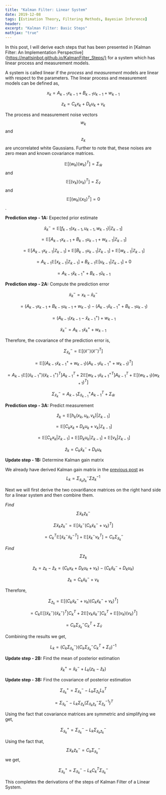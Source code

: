 ```yaml
---
title: "Kalman Filter: Linear System"
date: 2019-12-08
tags: [Estimation Theory, Filtering Methods, Bayesian Inference]
header:
excerpt: "Kalman Filter: Basic Steps"
mathjax: "true"
---
```


In this post, I will derive each steps that has been presented in [Kalman Filter: An Implementation Perspective]{https://mattsinbot.github.io/KalmanFilter_Steps/} for a system which has linear process and measurement models.

A system is called linear if the *process* and *measurement* models are linear with respect to the parameters. The linear process and measurement models can be defined as,

$$x_k = A_{k-1}x_{k-1} + B_{k-1}u_{k-1} + w_{k-1}$$

$$z_k = C_kx_k + D_ku_k + v_k$$

The process and measurement noise vectors $$w_k$$ and $$z_k$$ are uncorrelated white Gaussians. Further to note that, these noises are zero mean and known covariance matrices.

$$\mathbb{E}[(w_k)(w_k)^T] = \Sigma_{\tilde{w}}$$ and $$\mathbb{E}[(v_k)(v_k)^T] = \Sigma_{\tilde{v}}$$ and $$\mathbb{E}[(w_k)(x_0)^T]=0$$.

**Prediction step - 1A:** Expected prior estimate

$$\hat{x}_k^- = \mathbb{E}[f_{k-1}(x_{k-1}, u_{k-1}, w_{k-1}) \vert \mathbb{Z}_{k-1}]$$

$$= \mathbb{E}[A_{k-1}x_{k-1} + B_{k-1}u_{k-1} + w_{k-1} \vert \mathbb{Z}_{k-1}]$$

$$= \mathbb{E}[A_{k-1}x_{k-1} \vert \mathbb{Z}_{k-1}] + \mathbb{E}[B_{k-1}u_{k-1} \vert \mathbb{Z}_{k-1}] + \mathbb{E}[w_{k-1} \vert \mathbb{Z}_{k-1}]$$

$$= A_{k-1}\mathbb{E}[x_{k-1} \vert \mathbb{Z}_{k-1}] + B_{k-1}\mathbb{E}[u_{k-1} \vert \mathbb{Z}_{k-1}] + 0$$

$$= A_{k-1}\hat{x}_{k-1}^+ + B_{k-1}\hat{u}_{k-1}$$

**Prediction step - 2A:** Compute the prediction error

$$\tilde{x}_k^- = x_k - \hat{x}_k^-$$

$$=\left(A_{k-1}x_{k-1} + B_{k-1}u_{k-1} + w_{k-1}\right) - \left(A_{k-1}\hat{x}_{k-1}^+ + B_{k-1}u_{k-1} \right)$$

$$=(A_{k-1}\left(x_{k-1} - \hat{x}_{k-1}^+\right) + w_{k-1}$$

$$\tilde{x}_k^- = A_{k-1}\tilde{x}_k^+ + w_{k-1}$$

Therefore, the covariance of the prediction error is,

$$\Sigma_{\tilde{x}_k}^- = \mathbb{E}[(\tilde{x}^-)(\tilde{x}^-)^T]$$

$$= \mathbb{E}[\left(A_{k-1}\tilde{x}_{k-1}^+ + w_{k-1}\right)\left(A_{k-1}\tilde{x}_{k-1}^+ + w_{k-1}\right)^T]$$

$$= A_{k-1}\mathbb{E}[(\tilde{x}_{k-1}^+)(\tilde{x}_{k-1}^+)^T]A_{k-1}^T + 2\mathbb{E}[w_{k+1}\tilde{x}_{k+1}^{+T}]A_{k-1}^T + \mathbb{E}[(w_{k+1})(w_{k+1})^T]$$

$$\Sigma_{\tilde{x}_k}^- =  A_{k-1}\Sigma_{\tilde{x}_{k-1}}^+A_{k-1}^T + \Sigma_{\tilde{w}}$$

**Prediction step - 3A:** Predict measurement

$$\hat{z}_k = \mathbb{E}[h_k(x_k, u_k, v_k) \vert \mathbb{Z}_{k-1}]$$

$$= \mathbb{E}[C_kx_k + D_ku_k + v_k \vert \mathbb{Z}_{k-1}]$$

$$= \mathbb{E}[C_kx_k \vert \mathbb{Z}_{k-1}] + \mathbb{E}[D_ku_k \vert \mathbb{Z}_{k-1}] + \mathbb{E}[v_k \vert \mathbb{Z}_{k-1}]$$

$$\hat{z}_{k} = C_k\hat{x}_k^- + D_ku_k$$

**Update step - 1B:** Determine Kalman gain matrix

We already have derived Kalman gain matrix in the [previous post](https://mattsinbot.github.io/KalmanFilter_Intro/) as
$$L_k = \Sigma_{\tilde{x}_k\tilde{z}_k}^- \Sigma{\tilde{z}_k}^{-1}$$

Next we will first derive the two covari6ance matrices on the right hand side for a linear system and then combine them.

*Find* $$\Sigma{\tilde{x}_k\tilde{z}_k}^{-}$$

$$\Sigma{\tilde{x}_k\tilde{z}_k}^{-} = \mathbb{E}[\tilde{x}_k^- (C_k\tilde{x}_k^- + v_k)^T]$$

$$= C_k^T\mathbb{E}[\tilde{x}_k^-\tilde{x}_k^{-T}] + \mathbb{E}[\tilde{x}_k^-v_k^T] = C_k\Sigma_{\tilde{x}_k}^-$$

*Find* $$\Sigma{\tilde{z}_k}$$

$$\tilde{z}_k = z_k - \hat{z}_k = \left(C_kx_k + D_ku_k + v_k\right) - \left(C_k\hat{x}_k^- + D_ku_k\right)$$

$$\tilde{z}_k = C_k\tilde{x}_k^- + v_k$$

Therefore,

$$\Sigma_{\tilde{z}_k} = \mathbb{E}[(C_k\tilde{x}_k^- + v_k)(C_k\tilde{x}_k^- + v_k)^T]$$

$$= C_k\mathbb{E}[(\tilde{x}_k^-)(\tilde{x}_k^-)^T]C_k^T + 2\mathbb{E}[v_k\tilde{x}_k^-]C_k^T + \mathbb{E}[(v_k)(v_k)^T]$$

$$= C_k\Sigma_{\tilde{x}_k}^-C_k^T + \Sigma_{\tilde{v}}$$

Combining the results we get,

$$L_k = \left(C_k\Sigma_{\tilde{x}_k}^-\right)\left(C_k\Sigma_{\tilde{x}_k}^-C_k^T + \Sigma_{\tilde{v}}\right)^{-1}$$

**Update step - 2B:** Find the mean of posterior estimation

$$\hat{x}_k^+ = \hat{x}_k^- + L_k(z_k - \hat{z}_k)$$

**Update step - 3B:** Find the covariance of posterior estimation

$$\Sigma_{\tilde{x}_k}^+ = \Sigma_{\tilde{x}_k}^- - L_k\Sigma_{\tilde{z}_k}L_k^T$$

$$= \Sigma_{\tilde{x}_k}^- - L_k\Sigma_{\tilde{z}_k}\left(\Sigma_{\tilde{x}_k\tilde{z}_k}^-\Sigma_{\tilde{z}_k}^{-1}\right)^T$$

Using the fact that covariance matrices are symmetric and simplifying we get,

$$\Sigma_{\tilde{x}_k}^+ = \Sigma_{\tilde{x}_k}^- - L_k\Sigma_{\tilde{x}_k\tilde{z}_k}^-$$

Using the fact that, $$\Sigma{\tilde{x}_k\tilde{z}_k}^{-} = C_k\Sigma_{\tilde{x}_k}^-$$ we get,

$$\Sigma_{\tilde{x}_k}^+ = \Sigma_{\tilde{x}_k}^- - L_kC_k^T\Sigma_{\tilde{x}_k}^-$$

This completes the derivations of the steps of Kalman Filter of a Linear System.
